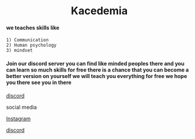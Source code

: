 <div align="center">
<h1>Kacedemia</h1>
</div>


#### we teaches skills like 

    1) Communication 
    2) Human psychology 
    3) mindset 


#### Join our discord server you can find like minded peoples there and you can learn so much skills for free there is a chance that you can become a better version on yourself we will teach you everything for free we hope you there see you in there
[discord](https://discord.gg/H3VwFpcAbS)







social media
    
[Instagram](https://www.instagram.com/k_acedemia?igsh=bXQ5eGs5c3l5ancw)

[discord](https://discord.gg/H3VwFpcAbS)
